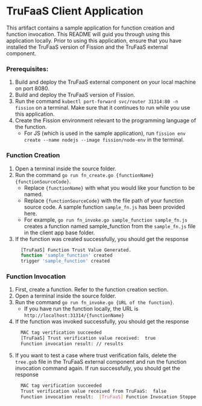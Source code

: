 # TruFaaS Client Application

This artifact contains a sample application for function creation and function invocation.
This README will guid you through using this application locally.
Prior to using this application, ensure that you have installed the TruFaaS version of Fission 
and the TruFaaS external component.

### Prerequisites:
1. Build and deploy the TruFaaS external component on your local machine on port 8080.
2. Build and deploy the TruFaaS version of Fission.
3. Run the command ```kubectl port-forward svc/router 31314:80 -n fission``` on a terminal. Make sure that it continues to run while you use this application.
4. Create the Fission environment relevant to the programming language of the function.
   - For JS (which is used in the sample application), run ```fission env create --name nodejs --image fission/node-env``` in the terminal.

### Function Creation
1. Open a terminal inside the source folder.
2. Run the command ```go run fn_create.go {functionName} {functionSourceCode}```. 
   - Replace ```{functionName}``` with what you would like your function to be named.
   - Replace ```{functionSourceCode}``` with the file path of your function source code. A sample function ```sample_fn.js``` has been provided here.
   - For example, ```go run fn_invoke.go sample_function sample_fn.js``` creates a function named sample_function from the ```sample_fn.js``` file in the client app base folder.
3. If the function was created successfully, you should get the response
    ```bash
      [TruFaaS] Function Trust Value Generated.
      function 'sample_function' created
      trigger 'sample_function' created
    ```

### Function Invocation
1. First, create a function. Refer to the function creation section.
2. Open a terminal inside the source folder.
3. Run the command ```go run fn_invoke.go {URL of the function}```.
    - If you have run the function locally, the URL is ```http://localhost:31314/{functionName}```
4. If the function was invoked successfully, you should get the response
    ```bash
      MAC tag verification succeeded
      [TruFaaS] Trust verification value received:  true
      Function invocation result: // results
    ```
5. If you want to test a case where trust verification fails, delete the ```tree.gob``` file in the TruFaaS external component and run the function invocation command again. If run successfully, you should get the response
    ```bash
      MAC tag verification succeeded
      Trust verification value received from TruFaaS:  false
      Function invocation result:  [TruFaaS] Function Invocation Stopped as Function Trust Verification Failed.
    ```